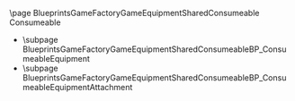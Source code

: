 \page BlueprintsGameFactoryGameEquipmentSharedConsumeable Consumeable
- \subpage BlueprintsGameFactoryGameEquipmentSharedConsumeableBP_ConsumeableEquipment
- \subpage BlueprintsGameFactoryGameEquipmentSharedConsumeableBP_ConsumeableEquipmentAttachment
